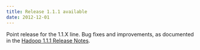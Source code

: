 ```yaml
---
title: Release 1.1.1 available
date: 2012-12-01
---
```

<!---
  Licensed under the Apache License, Version 2.0 (the "License");
  you may not use this file except in compliance with the License.
  You may obtain a copy of the License at

   http://www.apache.org/licenses/LICENSE-2.0

  Unless required by applicable law or agreed to in writing, software
  distributed under the License is distributed on an "AS IS" BASIS,
  WITHOUT WARRANTIES OR CONDITIONS OF ANY KIND, either express or implied.
  See the License for the specific language governing permissions and
  limitations under the License. See accompanying LICENSE file.
-->

Point release for the 1.1.X line. Bug fixes and improvements, as
documented in the [Hadoop 1.1.1 Release
Notes](http://hadoop.apache.org/docs/r1.1.1/releasenotes.html).

